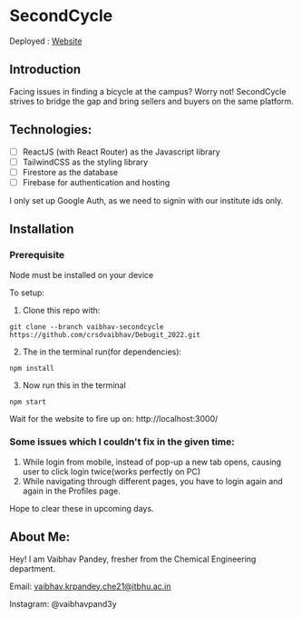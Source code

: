 # SecondCycle
Deployed : [Website](https://secondcycle-bc49d.web.app)

## Introduction
Facing issues in finding a bicycle at the campus? Worry not!
SecondCycle strives to bridge the gap and bring sellers and buyers on the same platform.

## Technologies:

- [ ] ReactJS (with React Router) as the Javascript library
- [ ] TailwindCSS as the styling library
- [ ] Firestore as the database
- [ ] Firebase for authentication and hosting

I only set up Google Auth, as we need to signin with our institute ids only.

## Installation

### Prerequisite
Node must be installed on your device

To  setup:
1. Clone this repo with:
```
git clone --branch vaibhav-secondcycle https://github.com/crsdvaibhav/Debugit_2022.git
```
2. The in the terminal run(for dependencies):
```
npm install
```
3. Now run this in the terminal
```
npm start
```

Wait for the website to fire up on: http://localhost:3000/

### Some issues which I couldn't fix in the given time:
1. While login from mobile, instead of pop-up a new tab opens, causing user to click login twice(works perfectly on PC)
2. While navigating through different pages, you have to login again and again in the Profiles page. 

Hope to clear these in upcoming days.

## About Me:

Hey! I am Vaibhav Pandey, fresher from the Chemical Engineering department.

Email: vaibhav.krpandey.che21@itbhu.ac.in

Instagram: @vaibhavpand3y








